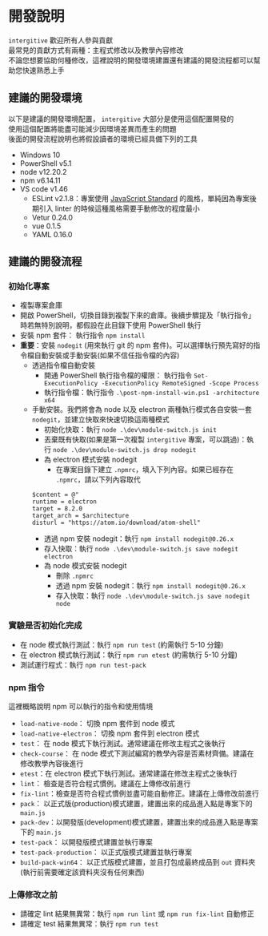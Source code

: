# 開發說明  

`intergitive` 歡迎所有人參與貢獻  
最常見的貢獻方式有兩種：主程式修改以及教學內容修改  
不論您想要協助何種修改，這裡說明的開發環境建置還有建議的開發流程都可以幫助您快速熟悉上手  

## 建議的開發環境

以下是建議的開發環境配置， `intergitive` 大部分是使用這個配置開發的  
使用這個配置將能盡可能減少因環境差異而產生的問題  
後面的開發流程說明也將假設讀者的環境已經具備下列的工具

- Windows 10
- PowerShell v5.1
- node v12.20.2
- npm v6.14.11
- VS code v1.46
  - ESLint v2.1.8：專案使用 [JavaScript Standard](https://standardjs.com/) 的風格，單純因為專案後期引入 linter 的時候這種風格需要手動修改的程度最小
  - Vetur 0.24.0
  - vue 0.1.5
  - YAML 0.16.0

## 建議的開發流程

### 初始化專案

- 複製專案倉庫
- 開啟 PowerShell，切換目錄到複製下來的倉庫。後續步驟提及「執行指令」時若無特別說明，都假設在此目錄下使用 PowerShell 執行
- 安裝 npm 套件： 執行指令 `npm install`
- **重要**：安裝 `nodegit` (用來執行 git 的 npm 套件)。可以選擇執行預先寫好的指令檔自動安裝或手動安裝(如果不信任指令檔的內容)  
  - 透過指令檔自動安裝
    - 開通 PowerShell 執行指令檔的權限： 執行指令 `Set-ExecutionPolicy -ExecutionPolicy RemoteSigned -Scope Process`  
    - 執行指令檔：執行指令 `.\post-npm-install-win.ps1 -architecture x64`
  - 手動安裝。我們將會為 node 以及 electron 兩種執行模式各自安裝一套 `nodegit`，並建立快取來快速切換這兩種模式
    - 初始化快取：執行 `node .\dev\module-switch.js init`
    - 丟棄既有快取(如果是第一次複製 `intergitive` 專案，可以跳過)：執行 `node .\dev\module-switch.js drop nodegit`
    - 為 electron 模式安裝 nodegit
      - 在專案目錄下建立 `.npmrc`，填入下列內容。如果已經存在 `.npmrc`，請以下列內容取代
    ```
    $content = @"
    runtime = electron
    target = 8.2.0
    target_arch = $architecture
    disturl = "https://atom.io/download/atom-shell"
    ```  
      - 透過 npm 安裝 nodegit：執行 `npm install nodegit@0.26.x`
      - 存入快取：執行 `node .\dev\module-switch.js save nodegit electron`
    - 為 node 模式安裝 nodegit
      - 刪除 `.npmrc`
      - 透過 npm 安裝 nodegit：執行 `npm install nodegit@0.26.x`  
      - 存入快取：執行 `node .\dev\module-switch.js save nodegit node` 

### 實驗是否初始化完成

- 在 node 模式執行測試：執行 `npm run test` (約需執行 5-10 分鐘)
- 在 electron 模式執行測試：執行 `npm run etest` (約需執行 5-10 分鐘)
- 測試運行程式：執行 `npm run test-pack`

### npm 指令

這裡概略說明 npm 可以執行的指令和使用情境
- `load-native-node`： 切換 npm 套件到 node 模式
- `load-native-electron`： 切換 npm 套件到 electron 模式
- `test`： 在 node 模式下執行測試。通常建議在修改主程式之後執行
- `check-course`： 在 node 模式下測試編寫的教學內容是否素材齊備。建議在修改教學內容後進行
- `etest`：在 electron 模式下執行測試。通常建議在修改主程式之後執行
- `lint`： 檢查是否符合程式慣例。建議在上傳修改前進行
- `fix-lint`：檢查是否符合程式慣例並盡可能自動修正。建議在上傳修改前進行
- `pack`： 以正式版(production)模式建置，建置出來的成品進入點是專案下的 `main.js`
- `pack-dev`：以開發版(development)模式建置，建置出來的成品進入點是專案下的 `main.js` 
- `test-pack`： 以開發版模式建置並執行專案
- `test-pack-production`： 以正式版模式建置並執行專案
- `build-pack-win64`： 以正式版模式建置，並且打包成最終成品到 `out` 資料夾 (執行前需要確定該資料夾沒有任何東西)  

### 上傳修改之前

- 請確定 lint 結果無異常：執行 `npm run lint` 或 `npm run fix-lint` 自動修正
- 請確定 test 結果無異常：執行 `npm run test`
